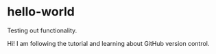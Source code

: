 # hello-world
Testing out functionality.

Hi!  I am following the tutorial and learning about GitHub version control.


